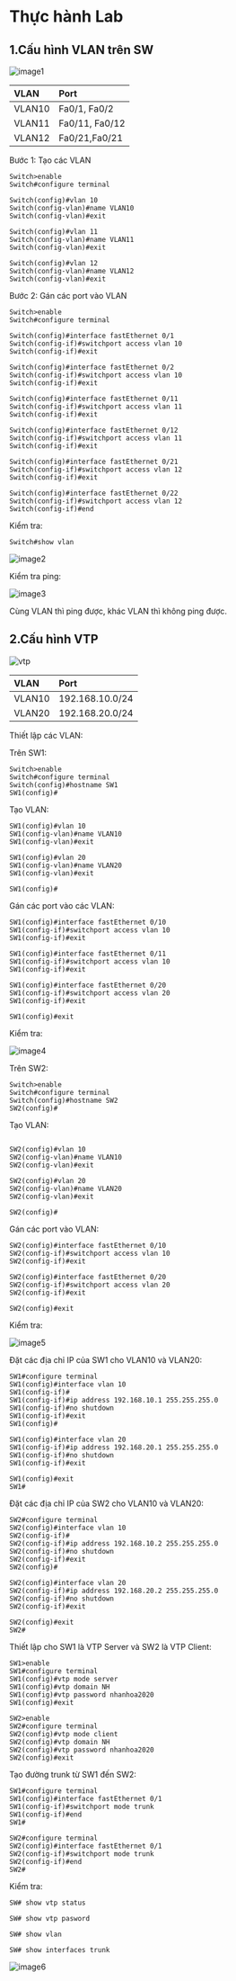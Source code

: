 # Thực hành Lab

## 1.Cấu hình VLAN trên SW
![image1](/HoangNH/5.TimhieuVlan/image/lab1.png)

| VLAN |  Port | 
|:-----|:------|
|VLAN10|Fa0/1, Fa0/2|
|VLAN11|Fa0/11, Fa0/12|
|VLAN12|Fa0/21,Fa0/21|

Bước 1: Tạo các VLAN

```
Switch>enable
Switch#configure terminal

Switch(config)#vlan 10
Switch(config-vlan)#name VLAN10
Switch(config-vlan)#exit

Switch(config)#vlan 11
Switch(config-vlan)#name VLAN11
Switch(config-vlan)#exit

Switch(config)#vlan 12
Switch(config-vlan)#name VLAN12
Switch(config-vlan)#exit

```

Bước 2: Gán các port vào VLAN

```
Switch>enable
Switch#configure terminal

Switch(config)#interface fastEthernet 0/1
Switch(config-if)#switchport access vlan 10
Switch(config-if)#exit

Switch(config)#interface fastEthernet 0/2
Switch(config-if)#switchport access vlan 10
Switch(config-if)#exit

Switch(config)#interface fastEthernet 0/11
Switch(config-if)#switchport access vlan 11
Switch(config-if)#exit

Switch(config)#interface fastEthernet 0/12
Switch(config-if)#switchport access vlan 11
Switch(config-if)#exit

Switch(config)#interface fastEthernet 0/21
Switch(config-if)#switchport access vlan 12
Switch(config-if)#exit

Switch(config)#interface fastEthernet 0/22
Switch(config-if)#switchport access vlan 12
Switch(config-if)#end

```

Kiểm tra:

```
Switch#show vlan

```

![image2](/HoangNH/5.TimhieuVlan/image/ktlab1.png)

Kiểm tra ping:

![image3](/HoangNH/5.TimhieuVlan/image/ping1.png)

Cùng VLAN thì ping được, khác VLAN thì không ping được.

## 2.Cấu hình VTP

![vtp](/HoangNH/5.TimhieuVlan/image/lab2.png)

| VLAN |  Port | 
|:-----|:------|
|VLAN10|192.168.10.0/24|
|VLAN20|192.168.20.0/24|

Thiết lập các VLAN:

Trên SW1:

```
Switch>enable 
Switch#configure terminal 
Switch(config)#hostname SW1
SW1(config)#

```

Tạo VLAN:

```
SW1(config)#vlan 10
SW1(config-vlan)#name VLAN10
SW1(config-vlan)#exit

SW1(config)#vlan 20
SW1(config-vlan)#name VLAN20
SW1(config-vlan)#exit

SW1(config)#

```

Gán các port vào các VLAN:

```
SW1(config)#interface fastEthernet 0/10
SW1(config-if)#switchport access vlan 10
SW1(config-if)#exit

SW1(config)#interface fastEthernet 0/11
SW1(config-if)#switchport access vlan 10
SW1(config-if)#exit

SW1(config)#interface fastEthernet 0/20
SW1(config-if)#switchport access vlan 20
SW1(config-if)#exit

SW1(config)#exit

```

Kiểm tra:

![image4](/HoangNH/5.TimhieuVlan/image/kt1.png)

Trên SW2:

```
Switch>enable 
Switch#configure terminal 
Switch(config)#hostname SW2
SW2(config)#

```

Tạo VLAN:

```

SW2(config)#vlan 10
SW2(config-vlan)#name VLAN10
SW2(config-vlan)#exit

SW2(config)#vlan 20
SW2(config-vlan)#name VLAN20
SW2(config-vlan)#exit

SW2(config)#

```

Gán các port vào VLAN:

```
SW2(config)#interface fastEthernet 0/10
SW2(config-if)#switchport access vlan 10
SW2(config-if)#exit

SW2(config)#interface fastEthernet 0/20
SW2(config-if)#switchport access vlan 20
SW2(config-if)#exit

SW2(config)#exit

```
Kiểm tra:

![image5](/HoangNH/5.TimhieuVlan/image/kt2.png)


Đặt các địa chỉ IP của SW1 cho VLAN10 và VLAN20:

```
SW1#configure terminal 
SW1(config)#interface vlan 10
SW1(config-if)#
SW1(config-if)#ip address 192.168.10.1 255.255.255.0
SW1(config-if)#no shutdown
SW1(config-if)#exit
SW1(config)#

SW1(config)#interface vlan 20
SW1(config-if)#ip address 192.168.20.1 255.255.255.0
SW1(config-if)#no shutdown 
SW1(config-if)#exit 

SW1(config)#exit
SW1#

```

Đặt các địa chỉ IP của SW2 cho VLAN10 và VLAN20:

```
SW2#configure terminal 
SW2(config)#interface vlan 10
SW2(config-if)#
SW2(config-if)#ip address 192.168.10.2 255.255.255.0
SW2(config-if)#no shutdown
SW2(config-if)#exit
SW2(config)#

SW2(config)#interface vlan 20
SW2(config-if)#ip address 192.168.20.2 255.255.255.0
SW2(config-if)#no shutdown 
SW2(config-if)#exit 

SW2(config)#exit
SW2#

```

Thiết lập cho SW1 là VTP Server và SW2 là VTP Client:

```
SW1>enable 
SW1#configure terminal 
SW1(config)#vtp mode server
SW1(config)#vtp domain NH
SW1(config)#vtp password nhanhoa2020
SW1(config)#exit

```

```
SW2>enable 
SW2#configure terminal 
SW2(config)#vtp mode client
SW2(config)#vtp domain NH
SW2(config)#vtp password nhanhoa2020
SW2(config)#exit

```

Tạo đường trunk từ SW1 đến SW2:

```
SW1#configure terminal 
SW1(config)#interface fastEthernet 0/1
SW1(config-if)#switchport mode trunk 
SW1(config-if)#end
SW1#

```

```
SW2#configure terminal 
SW2(config)#interface fastEthernet 0/1
SW2(config-if)#switchport mode trunk 
SW2(config-if)#end
SW2#

```

Kiểm tra:

```
SW# show vtp status

SW# show vtp pasword

SW# show vlan

SW# show interfaces trunk

```

![image6](/HoangNH/5.TimhieuVlan/image/show.png)